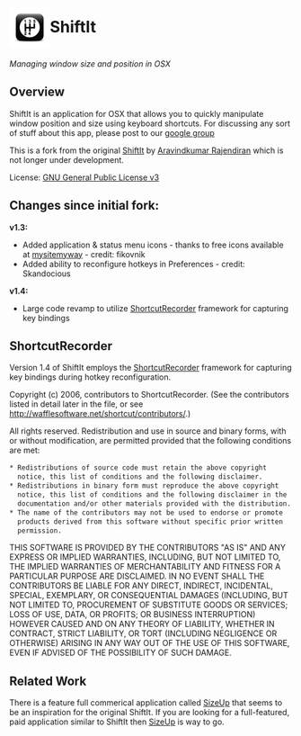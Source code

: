 <h1><img src="http://github.com/fikovnik/ShiftIt/raw/master/artwork/ShiftIt.png" width="72" height="72" valign="middle"/>ShiftIt </h1>

*Managing window size and position in OSX*

Overview
--------

ShiftIt is an application for OSX that allows you to quickly manipulate window position and size using keyboard shortcuts. For discussing any sort of stuff about this app, please post to our [google group][9]

This is a fork from the original [ShiftIt][2] by [Aravindkumar Rajendiran][3] which is not longer under development.

License: [GNU General Public License v3][4]


Changes since initial fork:
---------------------------

**v1.3:**

  - Added application & status menu icons - thanks to free icons available at [mysitemyway][5] - credit: fikovnik
  - Added ability to reconfigure hotkeys in Preferences - credit: Skandocious

**v1.4:**

  - Large code revamp to utilize [ShortcutRecorder][8] framework for capturing key bindings


ShortcutRecorder
----------------

Version 1.4 of ShiftIt employs the [ShortcutRecorder][8] framework for capturing key bindings during hotkey reconfiguration.

Copyright (c) 2006, contributors to ShortcutRecorder. (See the contributors listed in detail later in the file, or see <http://wafflesoftware.net/shortcut/contributors/>.)

All rights reserved.
Redistribution and use in source and binary forms, with or without
modification, are permitted provided that the following conditions are met:

    * Redistributions of source code must retain the above copyright
      notice, this list of conditions and the following disclaimer.
    * Redistributions in binary form must reproduce the above copyright
      notice, this list of conditions and the following disclaimer in the
      documentation and/or other materials provided with the distribution.
    * The name of the contributors may not be used to endorse or promote 
      products derived from this software without specific prior written
      permission.

THIS SOFTWARE IS PROVIDED BY THE CONTRIBUTORS "AS IS" AND ANY
EXPRESS OR IMPLIED WARRANTIES, INCLUDING, BUT NOT LIMITED TO, THE IMPLIED
WARRANTIES OF MERCHANTABILITY AND FITNESS FOR A PARTICULAR PURPOSE ARE
DISCLAIMED. IN NO EVENT SHALL THE CONTRIBUTORS BE LIABLE FOR ANY
DIRECT, INDIRECT, INCIDENTAL, SPECIAL, EXEMPLARY, OR CONSEQUENTIAL DAMAGES
(INCLUDING, BUT NOT LIMITED TO, PROCUREMENT OF SUBSTITUTE GOODS OR SERVICES;
LOSS OF USE, DATA, OR PROFITS; OR BUSINESS INTERRUPTION) HOWEVER CAUSED AND
ON ANY THEORY OF LIABILITY, WHETHER IN CONTRACT, STRICT LIABILITY, OR TORT
(INCLUDING NEGLIGENCE OR OTHERWISE) ARISING IN ANY WAY OUT OF THE USE OF THIS
SOFTWARE, EVEN IF ADVISED OF THE POSSIBILITY OF SUCH DAMAGE.

Related Work
------------

There is a feature full commerical application called [SizeUp][6] that seems to be an inspiration for the original ShiftIt. If you are looking for a full-featured, paid application similar to ShiftIt then [SizeUp][7] is way to go.

  [2]: http://code.google.com/p/shiftit/
  [3]: http://ca.linkedin.com/in/aravind88
  [4]: http://www.gnu.org/licenses/gpl.html
  [5]: http://icons.mysitemyway.com/free-clipart-icons/1/stick-shift-vehicle-icon--id/128009/style-id/924/simple-black-square-icons/transport-travel/
  [6]: http://www.irradiatedsoftware.com/sizeup/
  [7]: http://www.irradiatedsoftware.com/sizeup/
  [8]: http://code.google.com/p/shortcutrecorder/
  [9]: http://groups.google.com/group/shiftitapp
